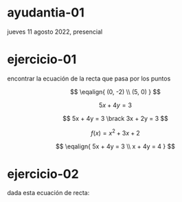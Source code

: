 # ayudantia-01

jueves 11 agosto 2022, presencial

# ejercicio-01

encontrar la ecuación de la recta que pasa por los puntos

$$
\eqalign{
    (0, -2) \\
    (5, 0)
    }
$$

$$ 5x + 4y = 3 $$

$$ 5x + 4y = 3 \brack 3x + 2y = 3 $$

$$ f(x) = x^2 + 3x +2 $$

$$
\eqalign{
    5x + 4y = 3 \\
    x + 4y = 4
    }
$$

# ejercicio-02

dada esta ecuación de recta:
